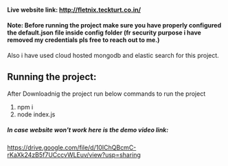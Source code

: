 #### Live website link: http://fletnix.teckturt.co.in/

#### Note: Before running the project make sure you have properly configured the default.json file inside config folder (fr security purpose i have removed my credentials pls free to reach out to me.)
Also i have used cloud hosted mongodb and elastic search for this project. 


## Running the project:

After Downloadnig the project run below commands to run the project
1) npm i
2) node index.js

##### In case website won't work here is the demo video link:
https://drive.google.com/file/d/10IChQBcmC-rKaXk24zB5f7UCccvWLEuv/view?usp=sharing

